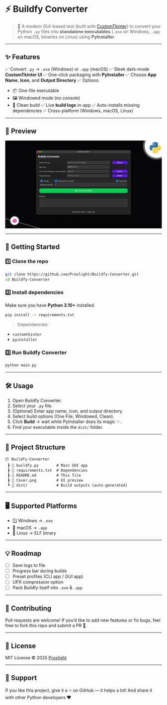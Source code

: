 # ⚡ Buildfy Converter

> 🎯 A modern GUI-based tool (built with [CustomTkinter](https://github.com/TomSchimansky/CustomTkinter)) to convert your Python `.py` files into **standalone executables** (`.exe` on Windows, `.app` on macOS, binaries on Linux) using **PyInstaller**.

---

## ✨ Features

✅ Convert `.py` → `.exe` (Windows) or `.app` (macOS)
✅ Sleek dark-mode **CustomTkinter UI**
✅ One-click packaging with **PyInstaller**
✅ Choose **App Name**, **Icon**, and **Output Directory**
✅ Options:

* 📦 One-file executable
* 🖼 Windowed mode (no console)
* 🧹 Clean build
  ✅ Live **build logs** in-app
  ✅ Auto-installs missing dependencies
  ✅ Cross-platform (Windows, macOS, Linux)

---

## 📸 Preview

![Buildfy Converter UI](https://github.com/Proxlight/Buildfy-Converter/blob/main/Cover.png?raw=true)

---

## 🚀 Getting Started

### 1️⃣ Clone the repo

```bash
git clone https://github.com/Proxlight/Buildfy-Converter.git
cd Buildfy-Converter
```

### 2️⃣ Install dependencies

Make sure you have **Python 3.10+** installed.

```bash
pip install -r requirements.txt
```

> Dependencies:

* `customtkinter`
* `pyinstaller`

### 3️⃣ Run Buildfy Converter

```bash
python main.py
```

---

## 🛠 Usage

1. Open Buildfy Converter.
2. Select your `.py` file.
3. (Optional) Enter app name, icon, and output directory.
4. Select build options (One File, Windowed, Clean).
5. Click **Build** → wait while PyInstaller does its magic ✨.
6. Find your executable inside the `dist/` folder.

---

## 📂 Project Structure

```
📦 Buildfy-Converter
 ┣ 📜 buildfy.py        # Main GUI app
 ┣ 📜 requirements.txt  # Dependencies
 ┣ 📜 README.md         # This file
 ┣ 📜 Cover.png         # UI preview
 ┗ 📂 dist/             # Build outputs (auto-generated)
```

---

## 🖥 Supported Platforms

* 🪟 Windows → `.exe`
* 🍎 macOS → `.app`
* 🐧 Linux → ELF binary

---

## 💡 Roadmap

* [ ] Save logs to file
* [ ] Progress bar during builds
* [ ] Preset profiles (CLI app / GUI app)
* [ ] UPX compression option
* [ ] Pack Buildfy itself into `.exe` & `.app`

---

## 🤝 Contributing

Pull requests are welcome!
If you’d like to add new features or fix bugs, feel free to fork this repo and submit a PR 🚀.

---

## 📜 License

MIT License © 2025 [Proxlight](https://github.com/Proxlight)

---

## 🌟 Support

If you like this project, give it a ⭐ on GitHub — it helps a lot!
And share it with other Python developers ❤️

